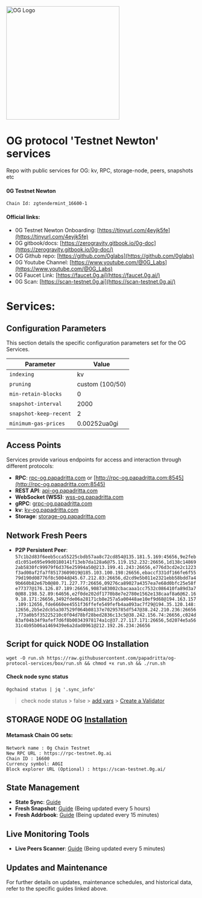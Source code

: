 <img src="https://github.com/papadritta/og-protocol-services/assets/90826754/5ec4b835-bb11-44d2-85d6-a644b6e6916e" width="300" alt="OG Logo">


# OG protocol 'Testnet Newton' services
Repo with public services for OG: kv, RPC, storage-node, peers, snapshots etc

#### 0G Testnet Newton
```
Chain Id: zgtendermint_16600-1
```
#### Official links:
- 0G Testnet Newton Onboarding: [https://tinyurl.com/4eyjk5fe](https://tinyurl.com/4eyjk5fe)
- 0G gitbook/docs: [https://zerogravity.gitbook.io/0g-doc](https://zerogravity.gitbook.io/0g-doc/)
- OG Github repo: [https://github.com/0glabs](https://github.com/0glabs)
- 0G Youtube Channel: [https://www.youtube.com/@0G_Labs](https://www.youtube.com/@0G_Labs)
- 0G Faucet Link: [https://faucet.0g.ai](https://faucet.0g.ai/)
- 0G Scan: [https://scan-testnet.0g.ai](https://scan-testnet.0g.ai/)

# Services:

## Configuration Parameters
This section details the specific configuration parameters set for the OG Services.

| Parameter          | Value                                    |
| ------------------ | ---------------------------------------- |
| `indexing`         | kv                                       |
| `pruning`          | custom (100/50)                          |
| `min-retain-blocks`| 0                                        |
| `snapshot-interval`| 2000                                     |
| `snapshot-keep-recent` | 2                                    |
| `minimum-gas-prices`  | 0.00252ua0gi                          |

## Access Points
Services provide various endpoints for access and interaction through different protocols:

- **RPC**: [rpc-og.papadritta.com](rpc-og.papadritta.com) or [http://rpc-og.papadritta.com:8545](http://rpc-og.papadritta.com:8545)
- **REST API**: [api-og.papadritta.com](api-og.papadritta.com)
- **WebSocket (WSS)**: [wss-og.papadritta.com](ws://wss-og.papadritta.com:8546)
- **gRPC**: [grpc-og.papadritta.com](grpc-og.papadritta.com)
- **kv**: [kv-og.papadritta.com](kv-og.papadritta.com)
- **Storage**: [storage-og.papadritta.com](storage-og.papadritta.com)

## Network Fresh Peers
- **P2P Persistent Peer**: `57c1b2d83f6eeb5cca55225cbdb57aa8c72cd854@135.181.5.169:45656,9e2febd1c051e695e99d0180141f13eb7da128a6@75.119.152.232:26656,1d138c148692ab5830fc99979f6d376e25994a50@213.199.41.243:26656,e776d3cd2e2c1223f3ad00af2fa7f85173609019@185.103.100.198:26656,ebaccf331df166fe6f5579d190d08776f8c5004d@45.67.212.83:26656,d2cd9e5b011e2321ebb58bdd7a49b660b82e67b0@80.71.227.77:26656,09276ca89027a4357ea7e68d0bfc25e58fe77377@176.126.87.189:26656,9087a83002cbacaaa1cc7532c086410fa89d3a70@88.198.52.89:64656,e2f0de202df1770b8e7e2780e1562e138caaf8a6@62.169.18.171:26656,3492fde06a28171cb8e257a5a00448ae10ef9d68@194.163.157.109:12656,fde6660ee4551f36ffefe549fefb4aa093ac7f29@194.35.120.148:12656,2b5e2dcb5a307529f064b08137e70295785df547@38.242.210.236:26656,773a0b5f35225210c0f04d78bf28bed2836c13c5@38.242.156.74:26656,c024d83af04b34f9afef7d6f8b00343978174a1c@37.27.117.171:26656,5d2074e5a5631c4b95b06a1469439e6a2dad0961@212.192.26.234:26656`

## Script for quick NODE OG Installation
```
wget -O run.sh https://raw.githubusercontent.com/papadritta/og-protocol-services/box/run.sh && chmod +x run.sh && ./run.sh
```
#### Check node sync status
```
0gchaind status | jq '.sync_info'
```
> check node status > false > [add vars](box/vars.properties) > [Create a Validator](box/Create_a_Validator.md)

## STORAGE NODE OG [Installation](box/storage_node.md)

#### Metamask Chain OG sets:
```
Network name : 0g Chain Testnet
New RPC URL : https://rpc-testnet.0g.ai
Chain ID : 16600
Currency symbol: A0GI
Block explorer URL (Optional) : https://scan-testnet.0g.ai/
```

## State Management
- **State Sync**: [Guide](URL)
- **Fresh Snapshot**: [Guide](URL) (Being updated every 5 hours)
- **Fresh Addrbook**: [Guide](URL) (Being updated every 15 minutes)

## Live Monitoring Tools
- **Live Peers Scanner**: [Guide](URL) (Being updated every 5 minutes)

## Updates and Maintenance
For further details on updates, maintenance schedules, and historical data, refer to the specific guides linked above.




